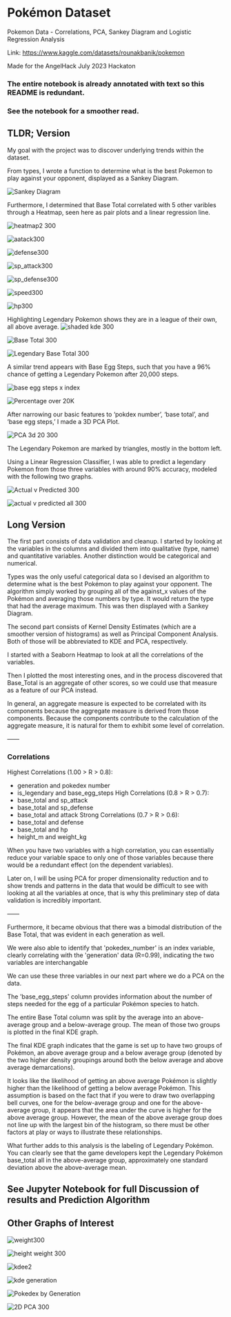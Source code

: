 # Pokémon Dataset
Pokemon Data - Correlations, PCA, Sankey Diagram and Logistic Regression Analysis

Link: https://www.kaggle.com/datasets/rounakbanik/pokemon

Made for the AngelHack July 2023 Hackaton

### The entire notebook is already annotated with text so this README is redundant. 
### See the notebook for a smoother read.

## TLDR; Version 

My goal with the project was to discover underlying trends within the dataset.

From types, I wrote a function to determine what is the best Pokemon to play against your opponent, displayed as a Sankey Diagram.

![Sankey Diagram](https://github.com/chewka/pokemon/assets/15725058/c6838596-1452-495c-91bc-cfe83001314b)

Furthermore, I determined that Base Total correlated with 5 other varibles through a Heatmap, seen here as pair plots and a linear regression line.

![heatmap2 300](https://github.com/chewka/pokemon/assets/15725058/e6750502-fd9a-42aa-8f14-1fcd60d79ca5)

![aatack300](https://github.com/chewka/pokemon/assets/15725058/fad543ee-8f7a-4dd1-9126-e26382d047cf)

![defense300](https://github.com/chewka/pokemon/assets/15725058/4c681501-bc3a-4276-b6d8-5bfeb72ede56)

![sp_attack300](https://github.com/chewka/pokemon/assets/15725058/4630a34b-84cc-4384-a19a-725c3a9a06e2)

![sp_defense300](https://github.com/chewka/pokemon/assets/15725058/31d57e69-4c6e-4aeb-9ef8-6efc5a25558b)

![speed300](https://github.com/chewka/pokemon/assets/15725058/bf6f2dac-33f7-4cee-af58-ac54742379c7)

![hp300](https://github.com/chewka/pokemon/assets/15725058/c2b9efed-4352-401e-a158-a1954e60753d)

Highlighting Legendary Pokemon shows they are in a league of their own, all above average.
![shaded kde 300](https://github.com/chewka/pokemon/assets/15725058/c393cbe6-0c7a-4acb-a866-881588b5ff8e)

![Base Total 300](https://github.com/chewka/pokemon/assets/15725058/96b75cee-ce53-4a09-8a7d-5e53494b22ee)

![Legendary Base Total 300](https://github.com/chewka/pokemon/assets/15725058/ad664ac6-d32c-43ca-ac50-fc11ec9597f3)

A similar trend appears with Base Egg Steps, such that you have a 96% chance of getting a Legendary Pokemon after 20,000 steps.

![base egg steps x index](https://github.com/chewka/pokemon/assets/15725058/dfefe366-bc50-4a1c-9b16-b8a7e26e9de2)

![Percentage over 20K](https://github.com/chewka/pokemon/assets/15725058/31c9682a-76e2-4699-b2da-1967d6d8bb1f)

After narrowing our basic features to ‘pokdex number’, ‘base total’, and ‘base egg steps,’ I made a 3D PCA Plot. 

![PCA 3d 20 300](https://github.com/chewka/pokemon/assets/15725058/343980ec-27e0-4f24-9944-12fdc82f91bd)

The Legendary Pokemon are marked by triangles, mostly in the bottom left.

Using a Linear Regression Classifier, I was able to predict a legendary Pokemon from those three variables with around 90% accuracy, modeled with the following two graphs.

![Actual v Predicted 300](https://github.com/chewka/pokemon/assets/15725058/07b80405-008e-499b-b9f4-83e32e6b7eb5)

![actual v predicted all 300](https://github.com/chewka/pokemon/assets/15725058/83e81945-1dc6-441a-8822-8d02dceadd3d)


## Long Version

The first part consists of data validation and cleanup. I started by looking at the variables in the columns and divided them into qualitative (type, name) and quantitative variables. Another distinction would be categorical and numerical. 

Types was the only useful categorical data so I devised an algorithm to determine what is the best Pokémon to play against your opponent. The algorithm simply worked by grouping all of the against_x values of the Pokémon and averaging those numbers by type. It would return the type that had the average maximum. This was then displayed with a Sankey Diagram.

The second part consists of Kernel Density Estimates (which are a smoother version of histograms) as well as Principal Component Analysis. Both of those will be abbreviated to KDE and PCA, respectively.

I started with a Seaborn Heatmap to look at all the correlations of the variables.

Then I plotted the most interesting ones, and in the process discovered that Base_Total is an aggregate of other scores, so we could use that measure as a feature of our PCA instead. 

In general, an aggregate measure is expected to be correlated with its components because the aggregate measure is derived from those components. Because the components contribute to the calculation of the aggregate measure, it is natural for them to exhibit some level of correlation. 

——

### Correlations

Highest Correlations (1.00 > R > 0.8):
* generation and pokedex number
* is_legendary and base_egg_steps
High Correlations (0.8 > R > 0.7):
* base_total and sp_attack
* base_total and sp_defense
* base_total and attack
Strong Correlations (0.7 > R > 0.6):
* base_total and defense
* base_total and hp
* height_m and weight_kg


When you have two variables with a high correlation, you can essentially reduce your variable space to only one of those variables because there would be a redundant effect (on the dependent variables). 

Later on, I will be using PCA for proper dimensionality reduction and to show trends and patterns in the data that would be difficult to see with looking at all the variables at once, that is why this preliminary step of data validation is incredibly important.

——


Furthermore, it became obvious that there was a bimodal distribution  of the Base Total, that was evident in each generation as well.

We were also able to identify that 'pokedex_number' is an index variable, clearly correlating with the 'generation' data (R=0.99), indicating the two variables are interchangable

We can use these three variables in our next part where we do a PCA on the data.

The 'base_egg_steps' column provides information about the number of steps needed for the egg of a particular Pokémon species to hatch.

The entire Base Total column was split by the average into an above-average group and a below-average group. The mean of those two groups is plotted in the final KDE graph.

The final KDE graph indicates that the game is set up to have two groups of Pokémon, an above average group and a below average group (denoted by the two higher density groupings around both the below average and above average demarcations).

It looks like the likelihood of getting an above average Pokémon is slightly higher than the likelihood of getting a below average Pokémon. This assumption is based on the fact that if you were to draw two overlapping bell curves, one for the below-average group and one for the above-average group, it appears that the area under the curve is higher for the above average group. However, the mean of the above average group does not line up with the largest bin of the histogram, so there must be other factors at play or ways to illustrate these relationships.

What further adds to this analysis is the labeling of Legendary Pokémon. You can clearly see that the game developers kept the Legendary Pokémon base_total all in the above-average group, approximately one standard deviation above the above-average mean.

## See Jupyter Notebook for full Discussion of results and Prediction Algorithm

## Other Graphs of Interest

![weight300](https://github.com/chewka/pokemon/assets/15725058/d0046808-0530-4b5d-a13b-b3dcaddbdbae)

![height weight 300](https://github.com/chewka/pokemon/assets/15725058/5d2d2271-8f5e-4236-ab8c-40d259f62463)

![kdee2](https://github.com/chewka/pokemon/assets/15725058/8d37cb53-619f-4a42-a60c-7a13b1c79971)

![kde generation](https://github.com/chewka/pokemon/assets/15725058/947e6bc3-1b84-441e-8fe5-0828f00097db)

![Pokedex by Generation](https://github.com/chewka/pokemon/assets/15725058/a068a78c-1b50-4852-8a5b-a1c75bbb5864)

![2D PCA 300](https://github.com/chewka/pokemon/assets/15725058/27fef872-8242-414a-bca8-7201d0e96cf9)




